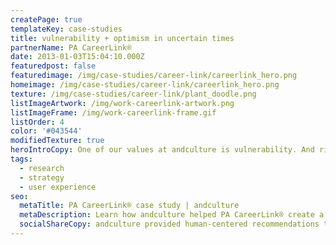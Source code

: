 ```yaml
---
createPage: true
templateKey: case-studies
title: vulnerability + optimism in uncertain times
partnerName: PA CareerLink®
date: 2013-01-03T15:04:10.000Z
featuredpost: false
featuredimage: /img/case-studies/career-link/careerlink_hero.png
homeimage: /img/case-studies/career-link/careerlink_hero.png
texture: /img/case-studies/career-link/plant_doodle.png
listImageArtwork: /img/work-careerlink-artwork.png
listImageFrame: /img/work-careerlink-frame.gif
listOrder: 4
color: '#043544'
modifiedTexture: true
heroIntroCopy: One of our values at andculture is vulnerability. And right now, it's time to be vulnerable. It goes without saying that the job market is in turmoil presently. While we (and many others) have transitioned to a fully remote environment to continue delivering for our client partners, we feel the anxiety of so many that find themselves in less fortunate circumstances. This is a time where we collectively need to support those that most desperately need a new way, a reality that will provide a path forward.
tags:
  - research
  - strategy
  - user experience
seo:
  metaTitle: PA CareerLink® case study | andculture
  metaDescription: Learn how andculture helped PA CareerLink® create a more accessible experience to improve government funded career support services.
  socialShareCopy: andculture provided human-centered recommendations to improve government-funded career support services through PA CareerLink.
---
```

